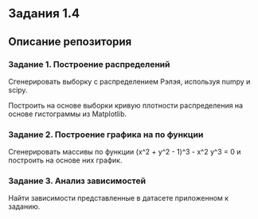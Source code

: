 <h1><font size=5><b>Задания 1.4</b></font></h1>

<h2> Описание репозитория <a class="tocSkip"></h2>

<h3> Задание 1. Построение распределений </h3>
  
Сгенерировать выборку с распределением Рэлэя, используя numpy и scipy.

Построить на основе выборки кривую плотности распределения на основе гистограммы из Matplotlib.
  

<h3> Задание 2. Построение графика на по функции </h3>

  
Сгенерировать массивы по функции (x^2 + y^2 - 1)^3 - x^2 y^3 = 0 и построить на основе них график.


<h3> Задание 3. Анализ зависимостей </h3>


Найти зависимости представленные в датасете приложенном к заданию.






